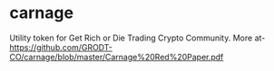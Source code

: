 # carnage
Utility token for Get Rich or Die Trading Crypto Community. More at- 
https://github.com/GRODT-CO/carnage/blob/master/Carnage%20Red%20Paper.pdf
